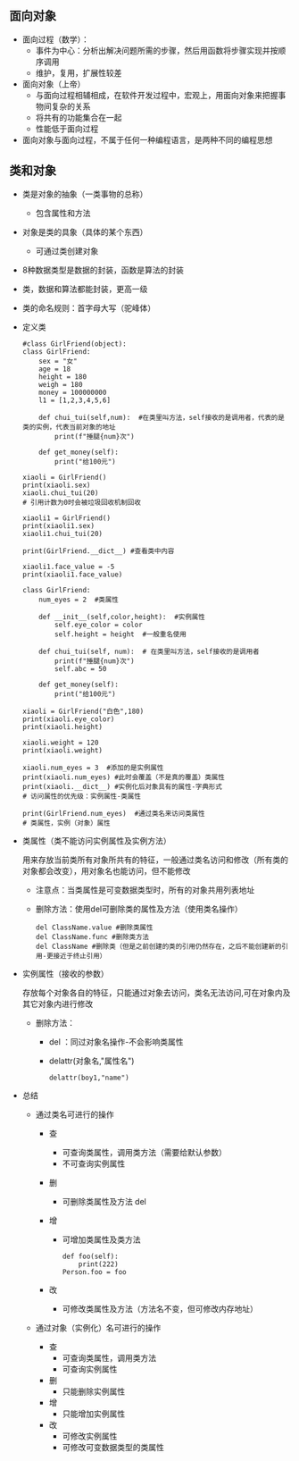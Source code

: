 ## 面向对象

+ 面向过程（数学）：
  + 事件为中心：分析出解决问题所需的步骤，然后用函数将步骤实现并按顺序调用
  + 维护，复用，扩展性较差
+ 面向对象（上帝）
  + 与面向过程相辅相成，在软件开发过程中，宏观上，用面向对象来把握事物间复杂的关系
  + 将共有的功能集合在一起
  + 性能低于面向过程
+ 面向对象与面向过程，不属于任何一种编程语言，是两种不同的编程思想



## 类和对象

+ 类是对象的抽象（一类事物的总称）

  + 包含属性和方法

+ 对象是类的具象（具体的某个东西）

  + 可通过类创建对象

+ 8种数据类型是数据的封装，函数是算法的封装

+ 类，数据和算法都能封装，更高一级

+ 类的命名规则：首字母大写（驼峰体）

+ 定义类

  ```
  #class GirlFriend(object):
  class GirlFriend:
      sex = "女"
      age = 18
      height = 180
      weigh = 180
      money = 100000000
      l1 = [1,2,3,4,5,6]
  
      def chui_tui(self,num):  #在类里叫方法，self接收的是调用者，代表的是类的实例，代表当前对象的地址
          print(f"捶腿{num}次")
  
      def get_money(self):
          print("给100元")
   
  xiaoli = GirlFriend()
  print(xiaoli.sex)
  xiaoli.chui_tui(20)
  # 引用计数为0时会被垃圾回收机制回收
  
  xiaoli1 = GirlFriend()
  print(xiaoli1.sex)
  xiaoli1.chui_tui(20)
  
  print(GirlFriend.__dict__) #查看类中内容
  
  xiaoli1.face_value = -5
  print(xiaoli1.face_value)
  ```

  ```
  class GirlFriend:
      num_eyes = 2  #类属性
  
      def __init__(self,color,height):  #实例属性
          self.eye_color = color
          self.height = height  #一般重名使用
  
      def chui_tui(self, num):  # 在类里叫方法，self接收的是调用者
          print(f"捶腿{num}次")
          self.abc = 50
  
      def get_money(self):
          print("给100元")
  
  xiaoli = GirlFriend("白色",180)
  print(xiaoli.eye_color)
  print(xiaoli.height)
  
  xiaoli.weight = 120
  print(xiaoli.weight)
  
  xiaoli.num_eyes = 3  #添加的是实例属性
  print(xiaoli.num_eyes) #此时会覆盖（不是真的覆盖）类属性
  print(xiaoli.__dict__) #实例化后对象具有的属性-字典形式
  # 访问属性的优先级：实例属性-类属性
  
  print(GirlFriend.num_eyes)  #通过类名来访问类属性
  # 类属性，实例（对象）属性
  ```

+ 类属性（类不能访问实例属性及实例方法）

  用来存放当前类所有对象所共有的特征，一般通过类名访问和修改（所有类的对象都会改变），用对象名也能访问，但不能修改

  + 注意点：当类属性是可变数据类型时，所有的对象共用列表地址

  + 删除方法：使用del可删除类的属性及方法（使用类名操作）

    ```
    del ClassName.value #删除类属性
    del ClassName.func #删除类方法
    del ClassName #删除类（但是之前创建的类的引用仍然存在，之后不能创建新的引用-更接近于终止引用）
    ```

    

+ 实例属性（接收的参数）

  存放每个对象各自的特征，只能通过对象去访问，类名无法访问,可在对象内及其它对象内进行修改
  
  + 删除方法：
  
    + del ：同过对象名操作-不会影响类属性
  
    + delattr(对象名,"属性名")
  
      ```
      delattr(boy1,"name")
      ```
  
+ 总结

  + 通过类名可进行的操作

    + 查

      + 可查询类属性，调用类方法（需要给默认参数）
      + 不可查询实例属性

    + 删

      + 可删除类属性及方法  del

    + 增

      + 可增加类属性及类方法

        ```
        def foo(self):
            print(222)
        Person.foo = foo
        ```

    + 改

      + 可修改类属性及方法（方法名不变，但可修改内存地址）

  + 通过对象（实例化）名可进行的操作

    + 查
      + 可查询类属性，调用类方法
      + 可查询实例属性
    + 删
      + 只能删除实例属性
    + 增
      + 只能增加实例属性
    + 改
      + 可修改实例属性
      + 可修改可变数据类型的类属性